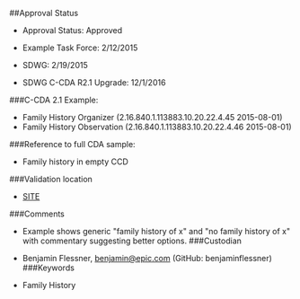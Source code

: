 ##Approval Status 

* Approval Status: Approved
* Example Task Force: 2/12/2015
* SDWG: 2/19/2015

* SDWG C-CDA R2.1 Upgrade: 12/1/2016    

###C-CDA 2.1 Example: 


* Family History Organizer (2.16.840.1.113883.10.20.22.4.45 2015-08-01)
* Family History Observation (2.16.840.1.113883.10.20.22.4.46 2015-08-01)

###Reference to full CDA sample:
* Family history in empty CCD


###Validation location

* [SITE](https://sitenv.org/c-cda-validator)


###Comments

* Example shows generic "family history of x" and "no family history of x" with commentary suggesting better options.
###Custodian

* Benjamin Flessner, benjamin@epic.com (GitHub: benjaminflessner)
###Keywords

* Family History